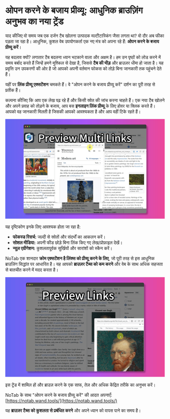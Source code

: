 # ओपन करने के बजाय प्रीव्यू: आधुनिक ब्राउज़िंग अनुभव का नया ट्रेंड

याद कीजिए वो समय जब एक दर्जन टैब खोलना उत्पादक मल्टीटास्किंग जैसा लगता था? वो दौर अब फीका पड़ता जा रहा है। आधुनिक, कुशल वेब उपयोगकर्ता एक नए मंत्र को अपना रहे हैं: **ओपन करने के बजाय प्रीव्यू करें**।

यह बदलाव क्यों? लगातार टैब बदलना ध्यान भटकाने वाला और अक्षम है। हम उन पृष्ठों को लोड करने में समय बर्बाद करते हैं जिन्हें हमने मुश्किल से देखा है, जिससे **टैब की भीड़** और ब्राउज़र धीमा हो जाता है। यह प्रवृत्ति उन उपकरणों की ओर है जो आपको अपनी वर्तमान फोकस को तोड़े बिना जानकारी तक पहुंचने देते हैं।

यहीं पर **लिंक प्रीव्यू एक्सटेंशन** चमकते हैं। वे "ओपन करने के बजाय प्रीव्यू करें" दर्शन का पूरी तरह से प्रतीक हैं।

कल्पना कीजिए कि आप एक लेख पढ़ रहे हैं और किसी स्रोत की जांच करना चाहते हैं। एक नया टैब खोलने और अपने प्रवाह को तोड़ने के बजाय, आप बस **इनलाइन लिंक प्रीव्यू** के लिए होवर या क्लिक करते हैं। आपको वह जानकारी मिलती है जिसकी आपको आवश्यकता है और आप वहीं टिके रहते हैं।

![पृष्ठ में एक लिंक का प्रीव्यू](../images/notab1.png)

यह दृष्टिकोण इनके लिए आवश्यक होता जा रहा है:

*   **फोकस्ड रिसर्च:** जल्दी से स्रोतों और संदर्भों का आकलन करें।
*   **सोशल मीडिया:** अपनी फीड छोड़े बिना लिंक किए गए लेख/प्रोफ़ाइल देखें।
*   **न्यूज़ एग्रीगेशन:** कुशलतापूर्वक सुर्खियों और सारांशों को स्कैन करें।

NoTab एक शानदार **क्रोम एक्सटेंशन है लिंक्स को प्रीव्यू करने के लिए**, जो पूरी तरह से इस आधुनिक ब्राउज़िंग सिद्धांत पर आधारित है। यह आपको **ब्राउज़र टैब्स को कम करने** और वेब के साथ अधिक सहजता से बातचीत करने में मदद करता है।

![NoTab की साफ प्रीव्यू विंडो](../images/notab2.png)

इस ट्रेंड में शामिल हों और ब्राउज़ करने के एक साफ, तेज़ और अधिक केंद्रित तरीके का अनुभव करें।

NoTab के साथ "ओपन करने के बजाय प्रीव्यू करें" की आदत अपनाएँ: [https://notab.wand.tools/](https://notab.wand.tools/)

यह **ब्राउज़र टैब्स को कुशलता से प्रबंधित करने** और अपने ध्यान को वापस पाने का समय है।
